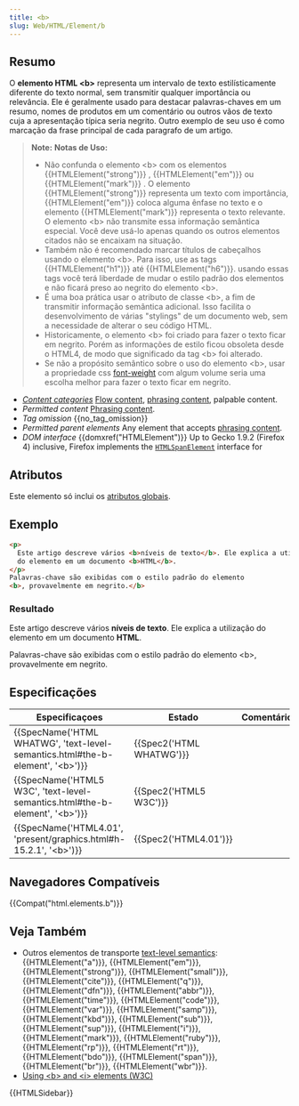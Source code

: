 ```yaml
---
title: <b>
slug: Web/HTML/Element/b
---
```


## Resumo

O **elemento HTML \<b>** representa um intervalo de texto estilísticamente diferente do texto normal, sem transmitir qualquer importância ou relevância. Ele é geralmente usado para destacar palavras-chaves em um resumo, nomes de produtos em um comentário ou outros vãos de texto cuja a apresentação típica seria negrito. Outro exemplo de seu uso é como marcação da frase principal de cada paragrafo de um artigo.

> **Note:** **Notas de Uso:**
>
> - Não confunda o elemento \<b> com os elementos {{HTMLElement("strong")}} , {{HTMLElement("em")}} ou {{HTMLElement("mark")}} . O elemento {{HTMLElement("strong")}} representa um texto com importância, {{HTMLElement("em")}} coloca alguma ênfase no texto e o elemento {{HTMLElement("mark")}} representa o texto relevante. O elemento \<b> não transmite essa informação semântica especial. Você deve usá-lo apenas quando os outros elementos citados não se encaixam na situação.
> - Também não é recomendado marcar títulos de cabeçalhos usando o elemento \<b>. Para isso, use as tags {{HTMLElement("h1")}} até {{HTMLElement("h6")}}. usando essas tags você terá liberdade de mudar o estilo padrão dos elementos e não ficará preso ao negrito do elemento \<b>.
> - É uma boa prática usar o atributo de classe \<b>, a fim de transmitir informação semântica adicional. Isso facilita o desenvolvimento de várias "stylings" de um documento web, sem a necessidade de alterar o seu código HTML.
> - Historicamente, o elemento \<b> foi criado para fazer o texto ficar em negrito. Porém as informações de estilo ficou obsoleta desde o HTML4, de modo que significado da tag \<b> foi alterado.
> - Se não a propósito semântico sobre o uso do elemento \<b>, usar a propriedade css [font-weight](/pt-BR/docs/CSS/font-weight) com algum volume seria uma escolha melhor para fazer o texto ficar em negrito.

- _[Content categories](/pt-BR/docs/HTML/Content_categories)_ [Flow content](/pt-BR/docs/HTML/Content_categories#Flow_content), [phrasing content](/pt-BR/docs/HTML/Content_categories#Phrasing_content), palpable content.
- _Permitted content_ [Phrasing content](/pt-BR/docs/HTML/Content_categories#Phrasing_content).
- _Tag omission_ {{no_tag_omission}}
- _Permitted parent elements_ Any element that accepts [phrasing content](/pt-BR/docs/HTML/Content_categories#Phrasing_content).
- _DOM interface_ {{domxref("HTMLElement")}} Up to Gecko 1.9.2 (Firefox 4) inclusive, Firefox implements the [`HTMLSpanElement`](/pt-BR/docs/DOM/span) interface for

## Atributos

Este elemento só inclui os [atributos globais](/pt-BR/docs/HTML/Global_attributes).

## Exemplo

```html
<p>
  Este artigo descreve vários <b>níveis de texto</b>. Ele explica a utilização
  do elemento em um documento <b>HTML</b>.
</p>
Palavras-chave são exibidas com o estilo padrão do elemento
<b>, provavelmente em negrito.</b>
```

### Resultado

Este artigo descreve vários **níveis de texto**. Ele explica a utilização do elemento em um documento **HTML**.

Palavras-chave são exibidas com o estilo padrão do elemento \<b>, provavelmente em negrito.

## Especificações

| Especificaçoes                                                                      | Estado                   | Comentário |
| ----------------------------------------------------------------------------------- | ------------------------ | ---------- |
| {{SpecName('HTML WHATWG', 'text-level-semantics.html#the-b-element', '&lt;b&gt;')}} | {{Spec2('HTML WHATWG')}} |            |
| {{SpecName('HTML5 W3C', 'text-level-semantics.html#the-b-element', '&lt;b&gt;')}}   | {{Spec2('HTML5 W3C')}}   |            |
| {{SpecName('HTML4.01', 'present/graphics.html#h-15.2.1', '&lt;b&gt;')}}             | {{Spec2('HTML4.01')}}    |            |

## Navegadores Compatíveis

{{Compat("html.elements.b")}}

## Veja Também

- Outros elementos de transporte [text-level semantics](/pt-BR/docs/HTML/Text_level_semantics_conveying_elements): {{HTMLElement("a")}}, {{HTMLElement("em")}}, {{HTMLElement("strong")}}, {{HTMLElement("small")}}, {{HTMLElement("cite")}}, {{HTMLElement("q")}}, {{HTMLElement("dfn")}}, {{HTMLElement("abbr")}}, {{HTMLElement("time")}}, {{HTMLElement("code")}}, {{HTMLElement("var")}}, {{HTMLElement("samp")}}, {{HTMLElement("kbd")}}, {{HTMLElement("sub")}}, {{HTMLElement("sup")}}, {{HTMLElement("i")}}, {{HTMLElement("mark")}}, {{HTMLElement("ruby")}}, {{HTMLElement("rp")}}, {{HTMLElement("rt")}}, {{HTMLElement("bdo")}}, {{HTMLElement("span")}}, {{HTMLElement("br")}}, {{HTMLElement("wbr")}}.
- [Using \<b> and \<i> elements (W3C)](https://www.w3.org/International/questions/qa-b-and-i-tags)

{{HTMLSidebar}}
